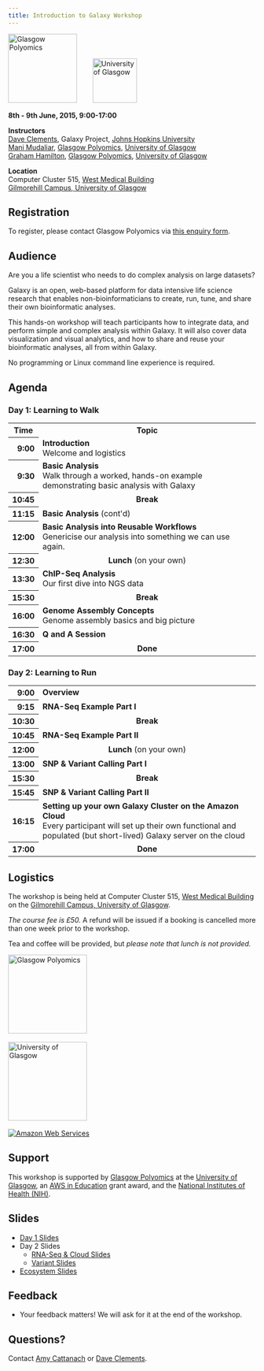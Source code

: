 ```yaml
---
title: Introduction to Galaxy Workshop
---
```

<div class='center'>
<a href='http://www.polyomics.gla.ac.uk/'><img src="/images/logos/GlasgowPolyomics.jpg" alt="Glasgow Polyomics" height="140" /></a>
&nbsp;&nbsp;&nbsp;&nbsp;&nbsp;&nbsp;
<a href='http://www.gla.ac.uk/'><img src="/images/logos/UGlasgowLogo.jpg" alt="University of Glasgow" height="90" /></a>


**8th - 9th June, 2015, 9:00-17:00**

**Instructors** <br />
[Dave Clements](/people/dave-clements/), Galaxy Project, [Johns Hopkins University](http://www.jhu.edu)<br />
[Mani Mudaliar](http://www.polyomics.gla.ac.uk/biog-manimudaliar.html), [Glasgow Polyomics](http://www.polyomics.gla.ac.uk/), [University of Glasgow](http://www.gla.ac.uk/)<br />
[Graham Hamilton](http://www.polyomics.gla.ac.uk/biog-ghamilton.html),  [Glasgow Polyomics](http://www.polyomics.gla.ac.uk/), [University of Glasgow](http://www.gla.ac.uk/)<br />

**Location** <br />
Computer Cluster 515, [West Medical Building](https://www.google.com/maps/d/viewer?mid=zZknrdmWVuSw.keZz3F2UsyRc)<br /> [Gilmorehill Campus, University of Glasgow](https://www.google.com/maps/d/viewer?mid=zZknrdmWVuSw.keZz3F2UsyRc)

</div>

## Registration

To register, please contact Glasgow Polyomics via [this enquiry form](http://www.polyomics.gla.ac.uk/enquiry.php).

## Audience

Are you a life scientist who needs to do complex analysis on large datasets?

Galaxy is an open, web-based platform for data intensive life science research that enables non-bioinformaticians to create, run, tune, and share their own bioinformatic analyses.

This hands-on workshop will teach participants how to integrate data, and perform simple and complex analysis within Galaxy.  It will also cover data visualization and visual analytics, and how to share and reuse your bioinformatic analyses, all from within Galaxy.

No programming or Linux command line experience is required.

## Agenda

### Day 1: Learning to Walk

<table>
  <tr class="th" >
    <th> Time </th>
    <th> Topic </th>
  </tr>
  <tr>
    <th style=" text-align: right;"> 9:00 </th>
    <td> <strong>Introduction</strong><div class='indent'>Welcome and logistics</div> </td>
  </tr>
  <tr>
    <th style=" text-align: right;"> 9:30 </th>
    <td> <strong>Basic Analysis</strong><div class='indent'>Walk through a worked, hands-on example demonstrating basic analysis with Galaxy</div> </td>
  </tr>
  <tr>
    <th style=" text-align: right;"> 10:45 </th>
    <td style=" text-align: center;"> <strong>Break</strong> </td>
  </tr>
  <tr>
    <th style=" text-align: right;"> 11:15 </th>
    <td> <strong>Basic Analysis</strong> (cont'd)</td>
  </tr>
  <tr>
    <th style=" text-align: right;"> 12:00 </th>
    <td> <strong>Basic Analysis into Reusable Workflows</strong> <div class='indent'>Genericise our analysis into something we can use again.</div> </td>
  </tr>
  <tr>
    <th style=" text-align: right;"> 12:30 </th>
    <td style=" text-align: center;"> <strong>Lunch</strong> (on your own) </td>
  </tr>
  <tr>
    <th style=" text-align: right;"> 13:30 </th>
    <td> <strong>ChIP-Seq Analysis</strong><div class='indent'>Our first dive into NGS data</div> </td>
  </tr>
  <tr>
    <th style=" text-align: right;"> 15:30 </th>
    <td style=" text-align: center;"> <strong>Break</strong> </td>
  </tr>
  <tr>
    <th style=" text-align: right;"> 16:00 </th>
    <td> <strong>Genome Assembly Concepts</strong><div class='indent'>Genome assembly basics and big picture</div>  </td>
  </tr>
  <tr>
    <th style=" text-align: right;"> 16:30 </th>
    <td> <strong>Q and A Session</strong> </td>
  </tr>
  <tr>
    <th style=" text-align: right;"> 17:00 </th>
    <td style=" text-align: center;"> <strong>Done</strong> </td>
  </tr>
</table>


### Day 2: Learning to Run

<table>
  <tr>
    <th style=" text-align: right;"> 9:00 </th>
    <td> <strong>Overview</strong> </td>
  </tr>
  <tr>
    <th style=" text-align: right;"> 9:15 </th>
    <td> <strong>RNA-Seq Example Part I</strong> </td>
  </tr>
  <tr>
    <th style=" text-align: right;"> 10:30 </th>
    <td style=" text-align: center;"> <strong>Break</strong> </td>
  </tr>
  <tr>
    <th style=" text-align: right;"> 10:45 </th>
    <td> <strong>RNA-Seq Example Part II</strong> </td>
  </tr>
  <tr>
    <th style=" text-align: right;"> 12:00 </th>
    <td style=" text-align: center;"> <strong>Lunch</strong> (on your own) </td>
  </tr>
  <tr>
    <th style=" text-align: right;"> 13:00 </th>
    <td> <strong>SNP & Variant Calling Part I</strong>  </td>
  </tr>
  <tr>
    <th style=" text-align: right;"> 15:30 </th>
    <td style=" text-align: center;"> <strong>Break</strong> </td>
  </tr>
  <tr>
    <th style=" text-align: right;"> 15:45 </th>
    <td> <strong> SNP & Variant Calling Part II</strong> </td>
  </tr>
  <tr>
    <th style=" text-align: right;"> 16:15 </th>
    <td> <strong>Setting up your own Galaxy Cluster on the Amazon Cloud</strong><div class='indent'>Every participant will set up their own functional and populated (but short-lived) Galaxy server on the cloud </div> </td>
  </tr>
  <tr>
    <th style=" text-align: right;"> 17:00 </th>
    <td style=" text-align: center;"> <strong>Done</strong> </td>
  </tr>
</table>



## Logistics

The workshop is being held at Computer Cluster 515, [West Medical Building](https://www.google.com/maps/d/viewer?mid=zZknrdmWVuSw.keZz3F2UsyRc) on the [Gilmorehill Campus, University of Glasgow](https://www.google.com/maps/d/viewer?mid=zZknrdmWVuSw.keZz3F2UsyRc).

*The course fee is £50.*  A refund will be issued if a booking is cancelled more than one week prior to the workshop.

Tea and coffee will be provided, but *please note that lunch is not provided.*

<div class='right center'>
<a href='http://www.polyomics.gla.ac.uk/'><img src="/images/logos/GlasgowPolyomics.jpg" alt="Glasgow Polyomics" width="160" /></a><br /><br />
<a href='http://www.gla.ac.uk/'><img src="/images/logos/UGlasgowLogo.jpg" alt="University of Glasgow" width="160" /></a><br /><br />
<a href='http://aws.amazon.com/'><img src="/images/logos/AWSLogo.png" alt="Amazon Web Services" /></a>
</div>

## Support

This workshop is supported by [Glasgow Polyomics](http://www.polyomics.gla.ac.uk/) at the [University of Glasgow](http://www.gla.ac.uk/), an [AWS in Education](http://aws.amazon.com/education/) grant award, and the [National Institutes of Health (NIH)](http://www.nih.gov).

## Slides

* [Day 1 Slides](https://depot.galaxyproject.org/hub/attachments/documents/presentations/2015UGlasgowWorkshop_Day1.pdf)
* Day 2 Slides
    * [RNA-Seq & Cloud Slides](https://depot.galaxyproject.org/hub/attachments/documents/presentations/2015UGlasgowWorkshop_Day2_RNA_Cloud.pdf)
    * [Variant Slides](https://depot.galaxyproject.org/hub/attachments/documents/presentations/2015UGlasgowWorkshop_Day2_Varaint.pdf)
* [Ecosystem Slides](https://depot.galaxyproject.org/hub/attachments/documents/presentations/2015UGlasgowWorkshop_Ecosystem.pdf)

## Feedback

* Your feedback matters!  We will ask for it at the end of the workshop.

## Questions?

Contact [Amy Cattanach](http://www.gla.ac.uk/stafflist/?action=person&id=4cddece38a97) or [Dave Clements](/people/dave-clements/).
